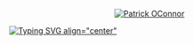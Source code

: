 <p align="center">
  <a href="https://github.com/Patrick">
    <img src="" alt="Patrick OConnor" /></a>
</p>


  [![Typing SVG align="center"](https://readme-typing-svg.demolab.com?font=Fira+Code&size=22&pause=1000&color=08A2DE&center=true&vCenter=true&width=600&lines=Software+Engineer+and+Robotics+Enthusiast;Always+learning+new+things;Recent+computer+science+graduate)](https://git.io/typing-svg)

